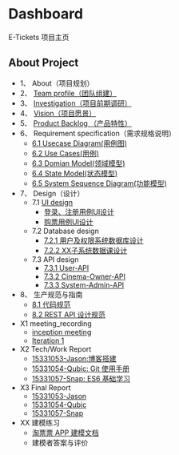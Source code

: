 # Dashboard

E-Tickets 项目主页

## About Project

* 1、 About（项目规划）
* 2、 [Team profile（团队组建）](doc/2_team/team.md)
* 3、 [Investigation（项目前期调研）](doc/3_investigation/Investigation.md)
* 4、 [Vision（项目愿景）](doc/4_vision/vision.md)
* 5、 [Product Backlog （产品特性）](doc/5_product_backlog/product_backlog.md)
* 6、 Requirement specification（需求规格说明）
  * [6.1 Usecase Diagram(用例图)](doc/6_requirement_spec/Use-case-diagram-v1.0.md)
  * [6.2 Use Cases(用例)](doc/6_requirement_spec/Use-cases.md)
  * [6.3 Domian Model(领域模型)](doc/6_requirement_spec/Domain-Model.md)
  * [6.4 State Model(状态模型)](doc/6_requirement_spec/state-machine.md)
  * [6.5 System Sequence Diagram(功能模型)](doc/6_requirement_spec/ssd/)
* 7、 Design（设计）
  * 7.1 [UI design](doc/7_design/7_1_UI_design/产品原型设计说明.md)
    * [登录、注册用例UI设计](doc/7_design/7_1_UI_design/登录、注册用例UI设计.md)
    * [购票用例UI设计](doc/7_design/7_1_UI_design/购票用例UI设计.md)
  * 7.2 Database design
    - [7.2.1 用户及权限系统数据库设计](doc/7_design/7_2_Database_design/用户及权限系统数据库设计.md)
    - [7.2.2 XX子系统数据课设计](doc/7_design/7_2_Database_design/E-Tickets子系统数据课设计.md)
  * 7.3 API design
    * [7.3.1 User-API](https://e-tickets.github.io/Dashboard/api/api-user.html)
    * [7.3.2 Cinema-Owner-API](https://e-tickets.github.io/Dashboard/api/api-owner.html)
    * [7.3.3 System-Admin-API](https://e-tickets.github.io/Dashboard/api/api-admin.html)
* 8、 生产规范与指南
  * [8.1 代码规范](doc/8_guide/code_guide.md)
  * [8.2 REST API 设计规范](doc/8_guide/restful_api.md)
* X1 meeting_recording
  * [inception meeting](doc/X1_meeting/inception.md)
  * [Iteration 1](doc/X1_meeting/iteration_1.md)
* X2 Tech/Work Report
  * [15331053-Jason:博客搭建 ](https://jasoncheng40.github.io/web/2018/03/11/%E5%A6%82%E4%BD%95%E7%94%A8jekyll%E6%90%AD%E5%BB%BAGithub-Page(1).html)
  * [15331054-Qubic: Git 使用手册](https://qyb225.github.io/git/branch)
  * [15331057-Snap: ES6 基础学习](https://weirdsnap.github.io/htmls/blogs/007.html)
* X3 Final Report
  * [15331053-Jason](doc/X3_final_report/15331053_总结报告.md)
  * [15331054-Qubic](doc/X3_final_report/15331054_总结报告.md)
  * [15331057-Snap](doc/X3_final_report/15331057_总结报告.md)
* XX 建模练习
  * [淘票票 APP 建模文档](doc/XX/taopiaopiao_doc.md)
  * 建模者答案与评价





